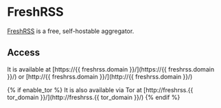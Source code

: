 # FreshRSS

[FreshRSS](https://freshrss.org) is a free, self-hostable aggregator.

## Access

It is available at [https://{{ freshrss.domain }}/](https://{{ freshrss.domain }}/) or [http://{{ freshrss.domain }}/](http://{{ freshrss.domain }}/)

{% if enable_tor %}
It is also available via Tor at [http://freshrss.{{ tor_domain }}/](http://freshrss.{{ tor_domain }}/)
{% endif %}
